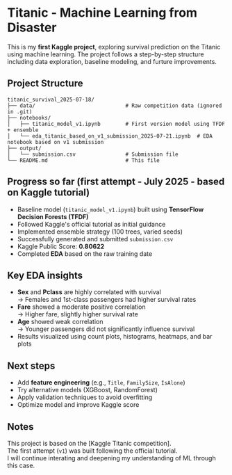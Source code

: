 # Titanic - Machine Learning from Disaster
This is my **first Kaggle project**, exploring survival prediction on the Titanic using machine learning.
The project follows a step-by-step structure including data exploration, baseline modeling, and furture improvements.

## Project Structure
```
titanic_survival_2025-07-18/
├── data/                             # Raw competition data (ignored in .git)
├── notebooks/
│   ├── titanic_model_v1.ipynb        # First version model using TFDF + ensemble
│   └── eda_titanic_based_on_v1_submission_2025-07-21.ipynb  # EDA notebook based on v1 submission
├── output/
│   └── submission.csv                # Submission file
└── README.md                         # This file

```

## Progress so far (first attempt - July 2025 - based on Kaggle tutorial)  
- Baseline model (`titanic_model_v1.ipynb`) built using **TensorFlow Decision Forests (TFDF)**  
- Followed Kaggle's official tutorial as initial guidance  
- Implemented ensemble strategy (100 trees, varied seeds)  
- Successfully generated and submitted `submission.csv`  
- Kaggle Public Score: **0.80622**  
- Completed **EDA** based on the raw training date  

## Key EDA insights  
- **Sex** and **Pclass** are highly correlated with survival  
    → Females and 1st-class passengers had higher survival rates  
- **Fare** showed a moderate positive correlation  
    → Higher fare, slightly higher survival rate  
- **Age** showed weak correlation  
    → Younger passengers did not significantly influence survival  
- Results visualized using count plots, histograms, heatmaps, and bar plots  

## Next steps
- Add **feature engineering** (e.g., `Title`, `FamilySize`, `IsAlone`)  
- Try alternative models (XGBoost, RandomForest)  
- Apply validation techniques to avoid overfitting  
- Optimize model and improve Kaggle score  

## Notes
This project is based on the [Kaggle Titanic competition].  
The first attempt (`v1`) was built following the official tutorial.  
I will continue interating and deepening my understanding of ML through this case.  